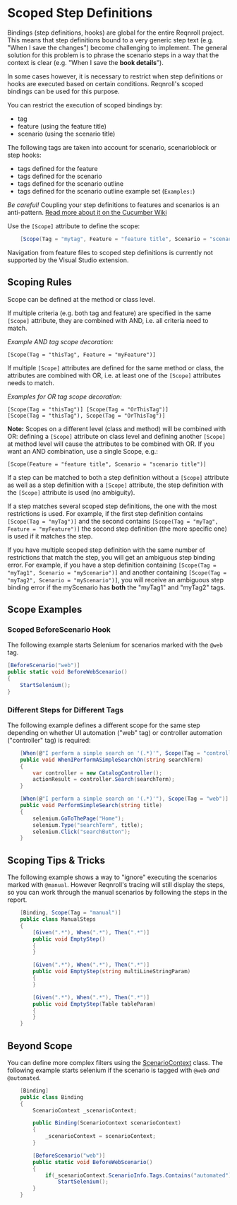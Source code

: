 # Scoped Step Definitions

Bindings (step definitions, hooks) are global for the entire Reqnroll project. This means that step definitions bound to a very generic step text (e.g. "When I save the changes") become challenging to implement. The general solution for this problem is to phrase the scenario steps in a way that the context is clear (e.g. "When I save the **book details**").

In some cases however, it is necessary to restrict when step definitions or hooks are executed based on certain conditions. Reqnroll's scoped bindings can be used for this purpose.

You can restrict the execution of scoped bindings by:

- tag
- feature (using the feature title)
- scenario (using the scenario title)

The following tags are taken into account for scenario, scenarioblock or step hooks:

- tags defined for the feature
- tags defined for the scenario
- tags defined for the scenario outline
- tags defined for the scenario outline example set (`Examples:`)

_Be careful!_ Coupling your step definitions to features and scenarios is an anti-pattern. [Read more about it on the Cucumber Wiki](https://cucumber.io/docs/guides/anti-patterns/#feature-coupled-step-definitions)

Use the `[Scope]` attribute to define the scope:

```csharp
    [Scope(Tag = "mytag", Feature = "feature title", Scenario = "scenario title")]
```

Navigation from feature files to scoped step definitions is currently not supported by the Visual Studio extension.

## Scoping Rules

Scope can be defined at the method or class level.

If multiple criteria (e.g. both tag and feature) are specified in the same `[Scope]` attribute, they are combined with AND, i.e. all criteria need to match.

_Example AND tag scope decoration:_

```
[Scope(Tag = "thisTag", Feature = "myFeature")]
```

If multiple `[Scope]` attributes are defined for the same method or class, the attributes are combined with OR, i.e. at least one of the `[Scope]` attributes needs to match.

_Examples for OR tag scope decoration:_

```
[Scope(Tag = "thisTag")] [Scope(Tag = "OrThisTag")]
[Scope(Tag = "thisTag"), Scope(Tag = "OrThisTag")]
```

**Note:** Scopes on a different level (class and method) will be combined with OR: defining a `[Scope]` attribute on class level and defining another `[Scope]` at method level will cause the attributes to be combined with OR. If you want an AND combination, use a single Scope, e.g.:

```
[Scope(Feature = "feature title", Scenario = "scenario title")]
```

If a step can be matched to both a step definition without a `[Scope]` attribute as well as a step definition with a `[Scope]` attribute, the step definition with the `[Scope]` attribute is used (no ambiguity).

If a step matches several scoped step definitions, the one with the most restrictions is used. For example, if the first step definition contains `[Scope(Tag = "myTag")]` and the second contains `[Scope(Tag = "myTag", Feature = "myFeature")]` the second step definition (the more specific one) is used if it matches the step.

If you have multiple scoped step definition with the same number of restrictions that match the step, you will get an ambiguous step binding error. For example, if you have a step definition containing `[Scope(Tag = "myTag1", Scenario = "myScenario")]` and another containing `[Scope(Tag = "myTag2", Scenario = "myScenario")]`, you will receive an ambiguous step binding error if the myScenario has **both** the "myTag1" and "myTag2" tags.

## Scope Examples

### Scoped BeforeScenario Hook

The following example starts Selenium for scenarios marked with the `@web` tag.

```c#
[BeforeScenario("web")]
public static void BeforeWebScenario()
{
    StartSelenium();
}
```

### Different Steps for Different Tags

The following example defines a different scope for the same step depending on whether UI automation ("web" tag) or controller automation ("controller" tag) is required:

```c#
    [When(@"I perform a simple search on '(.*)'", Scope(Tag = "controller"))]
    public void WhenIPerformASimpleSearchOn(string searchTerm)
    {
        var controller = new CatalogController();
        actionResult = controller.Search(searchTerm);
    }

    [When(@"I perform a simple search on '(.*)'"), Scope(Tag = "web")]
    public void PerformSimpleSearch(string title)
    {
        selenium.GoToThePage("Home");
        selenium.Type("searchTerm", title);
        selenium.Click("searchButton");
    }
```

## Scoping Tips & Tricks

The following example shows a way to "ignore" executing the scenarios marked with `@manual`. However Reqnroll's tracing will still display the steps, so you can work through the manual scenarios by following the steps in the report.

```c#
    [Binding, Scope(Tag = "manual")]
    public class ManualSteps
    {
        [Given(".*"), When(".*"), Then(".*")]
        public void EmptyStep()
        {
        }

        [Given(".*"), When(".*"), Then(".*")]
        public void EmptyStep(string multiLineStringParam)
        {
        }

        [Given(".*"), When(".*"), Then(".*")]
        public void EmptyStep(Table tableParam)
        {
        }
    }
```

## Beyond Scope

You can define more complex filters using the [ScenarioContext](ScenarioContext.md) class. The following example starts selenium if the scenario is tagged with `@web` _and_ `@automated`.

```c#
    [Binding]
    public class Binding
    {
        ScenarioContext _scenarioContext;

        public Binding(ScenarioContext scenarioContext)
        {
            _scenarioContext = scenarioContext;
        }

        [BeforeScenario("web")]
        public static void BeforeWebScenario()
        {
            if(_scenarioContext.ScenarioInfo.Tags.Contains("automated"))
                StartSelenium();
        }
    }
```
